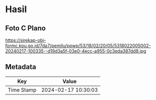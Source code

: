 # Hasil

## Foto C Plano

https://sirekap-obj-formc.kpu.go.id/7da7/pemilu/ppwp/53/18/02/20/05/5318022005002-20240217-100335--d19d3a5f-03e0-4ecc-a955-0c3eda387dd8.jpg


## Metadata

| Key        | Value               |
| ---------- | ------------------- |
| Time Stamp | 2024-02-17 10:30:03 |




